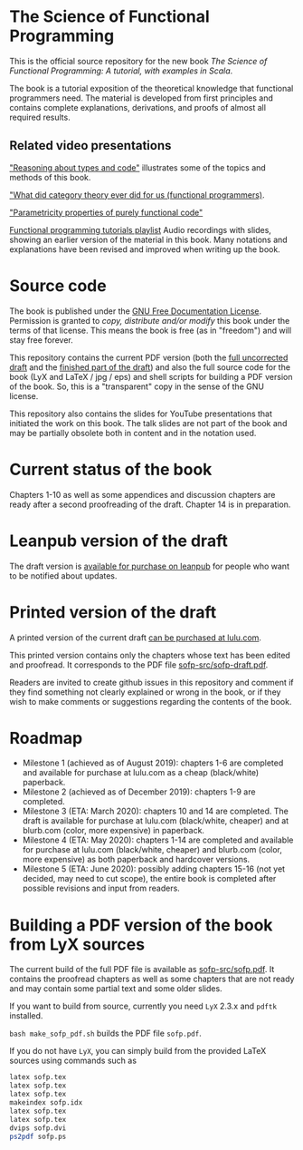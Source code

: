 # The Science of Functional Programming

This is the official source repository for the new book _The Science of Functional Programming: A tutorial, with examples in Scala_.

The book is a tutorial exposition of the theoretical knowledge that functional programmers need. The material is developed from first principles and contains complete explanations, derivations, and proofs of almost all required results.

## Related video presentations

["Reasoning about types and code"](https://www.youtube.com/watch?v=tgr_dV7_53s) illustrates some of the topics and methods of this book.

["What did category theory ever did for us (functional programmers)](https://www.youtube.com/watch?v=Zau8CxsfxOo).

["Parametricity properties of purely functional code"](https://youtu.be/vTWLtBTEmAY)

[Functional programming tutorials playlist](https://www.youtube.com/playlist?list=PLcoadSpY7rHXJWbUkjQ3P9MXBbXxLP8kV)
Audio recordings with slides, showing an earlier version of the material in this book.
Many notations and explanations have been revised and improved when writing up the book.

# Source code

The book is published under the [GNU Free Documentation License](https://www.gnu.org/licenses/old-licenses/fdl-1.2.en.html).
Permission is granted to _copy, distribute and/or modify_ this book under the terms of that license.
This means the book is free (as in "freedom") and will stay free forever.

This repository contains the current PDF version (both the [full uncorrected draft](sofp-src/sofp.pdf) and the [finished part of the draft](sofp-src/sofp-draft.pdf))
and also the full source code for the book (LyX and LaTeX / jpg / eps) and shell scripts for building a PDF version of the book.
So, this is a "transparent" copy in the sense of the GNU license.

This repository also contains the slides for YouTube presentations that initiated the work on this book. The talk slides are not part of the book and may be partially obsolete both in content and in the notation used.

# Current status of the book

Chapters 1-10 as well as some appendices and discussion chapters are ready after a second proofreading of the draft. Chapter 14 is in preparation.

# Leanpub version of the draft

The draft version is [available for purchase on leanpub](https://leanpub.com/sofp) for people who want to be notified about updates.

# Printed version of the draft

A printed version of the current draft [can be purchased at lulu.com](https://www.lulu.com/en/us/shop/sergei-winitzki/the-science-of-functional-programming-draft-version/paperback/product-1y5zzgje.html).

This printed version contains only the chapters whose text has been edited and proofread. It corresponds to the PDF file
[sofp-src/sofp-draft.pdf](sofp-src/sofp-draft.pdf).

Readers are invited to create github issues in this repository and comment if they find something not clearly explained or wrong in the book,
or if they wish to make comments or suggestions regarding the contents of the book.


# Roadmap

- Milestone 1 (achieved as of August 2019): chapters 1-6 are completed and available for purchase at lulu.com as a cheap (black/white) paperback.
- Milestone 2 (achieved as of December 2019): chapters 1-9 are completed.
- Milestone 3 (ETA: March 2020): chapters 10 and 14 are completed. The draft is available for purchase at lulu.com (black/white, cheaper) and at blurb.com (color, more expensive) in paperback.
- Milestone 4 (ETA: May 2020): chapters 1-14 are completed and available for purchase at lulu.com (black/white, cheaper) and blurb.com (color, more expensive) as both paperback and hardcover versions.
- Milestone 5 (ETA: June 2020): possibly adding chapters 15-16 (not yet decided, may need to cut scope), the entire book is completed after possible revisions and input from readers.

# Building a PDF version of the book from LyX sources

The current build of the full PDF file is available as [sofp-src/sofp.pdf](sofp-src/sofp.pdf).
It contains the proofread chapters as well as some chapters that are not ready and may contain some partial text and some older slides.

If you want to build from source, currently you need `LyX` 2.3.x and `pdftk` installed. 

`bash make_sofp_pdf.sh` builds the PDF file `sofp.pdf`.

If you do not have `LyX`, you can simply build from the provided LaTeX sources using commands such as

```bash
latex sofp.tex
latex sofp.tex
latex sofp.tex
makeindex sofp.idx
latex sofp.tex
latex sofp.tex
dvips sofp.dvi
ps2pdf sofp.ps
```
